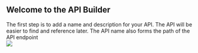 ## Welcome to the API Builder
The first step is to add a name and description for your API. The API will be easier to find and reference later. The API name also forms the path of the API endpoint  
![](https://spinrresources.blob.core.windows.net/assets/api-builder-welcome-optimised.gif?raw=true)
